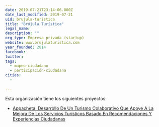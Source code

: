 ```yaml
---
date: 2019-07-21T23:14:06.000Z
date_last_modified: 2019-07-21
uid: brujula-turistica
title: "Brújula Turística"
legal_name: 
description: ""
org_type: Empresa privada (startup)
website: www.brujulaturistica.com
year_founded: 2014
facebook: 
twitter: 
tags:
  - mapeo-ciudadano
  - participación-ciudadana
cities: 
  - 

---
```


Esta organización tiene los siguientes proyectos:

- [Appacheta: Desarrollo De Un Turismo Colaborativo Que Apoye A La Mejora De Los Servicios Turísticos Basado En Recomendaciones Y Experiencias Ciudadanas](/i/appacheta-desarrollo-de-un-turismo-colaborativo-que-apoye-a-la-mejora-de-los-servicios-turisticos-basado-en-recomendaciones-y-experiencias-ciudadanas.html)

